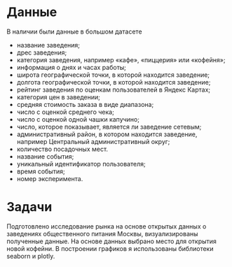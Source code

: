 # Данные
В наличии были данные в большом датасете
- название заведения;
- дрес заведения;
- категория заведения, например «кафе», «пиццерия» или «кофейня»;
- информация о днях и часах работы;
- широта географической точки, в которой находится заведение;
- долгота географической точки, в которой находится заведение;
- рейтинг заведения по оценкам пользователей в Яндекс Картах;
- категория цен в заведении;
- средняя стоимость заказа в виде диапазона;
- число с оценкой среднего чека;
- число с оценкой одной чашки капучино;
- число, которое показывает, является ли заведение сетевым;
- административный район, в котором находится заведение, например Центральный административный округ;
- количество посадочных мест.
- название события;
- уникальный идентификатор пользователя;
- время события;
- номер эксперимента.

# Задачи
Подготовлено исследование рынка на основе открытых данных о заведениях общественного питания Москвы, визуализированы полученные данные. На основе данных выбрано место для открытия новой кофейни. 
В построении графиков я использованы библиотеки seaborn и plotly. 
